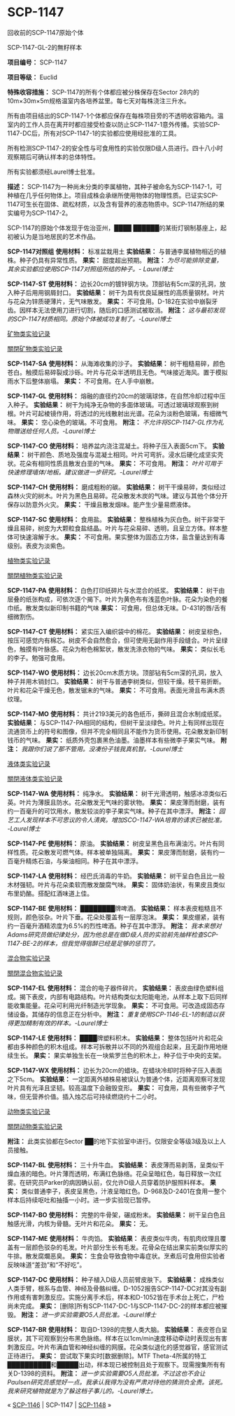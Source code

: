 # SCP-1147
                        




回收前的SCP-1147原始个体





SCP-1147-GL-2的無籽样本



**项目编号：** SCP-1147

**项目等级：** Euclid

**特殊收容措施：** SCP-1147的所有个体都应被分株保存在Sector 28内的10m×30m×5m规格温室内各培养盆里。每七天对每株浇注三升水。

所有由项目结出的SCP-1147-1个体都应保存在每株项目旁的不透明收容箱内。温室内的工作人员在离开时都应接受检查以防止SCP-1147-1意外传播。实验SCP-1147-DC后，所有对SCP-1147-1的实验都应使用经批准的工具。

所有检测SCP-1147-2的安全性与可食用性的实验仅限D级人员进行。四十八小时观察期后可确认样本的总体特性。

所有实验都须经Laurel博士批准。

**描述：** SCP-1147为一种尚未分类的李属植物，其种子被命名为SCP-1147-1，可种植在几乎任何物体上。项目成株会承继所使用物体的物理性质。已证实SCP-1147可生长在固体、疏松材质，以及含有营养的液态物质中。SCP-1147所结的果实编号为SCP-1147-2。

SCP-1147的原始个体发现于佐治亚州，████ ██████的某街灯钢制基座上，起初被认为是当地居民的艺术作品。

**SCP-1147对照组** 
**使用材料：** 标准盆栽用土
**实验结果：** 与普通李属植物相近的植株。种子仍具有异常性质。
**果实：** 甜度超出预期。
**附注：** *为尽可能排除变量，其余实验都应使用SCP-1147对照组所结的种子。- Laurel博士* 

**SCP-1147-ST** 
**使用材料：** 边长20cm的镀锌钢方块。顶部钻有5cm深的孔洞，放入种子后用用钢屑封口。
**实验结果：** 树干为具有优良延展性的高质量钢材。叶片与花朵为锌质硬薄片，无气味散发。
**果实：** 不可食用。D-182在实验中崩裂牙齿。因样本无法使用刀进行切割，随后的口感测试被取消。
**附注：** *这与最初发现的SCP-1147材质相同。原始个体被成功复制了。-Laurel博士* 


<a shape='rect' class='collapsible-block-link' href='javascript:;'>&#30719;&#29289;&#31867;&#23454;&#39564;&#35760;&#24405;</a>

<a shape='rect' class='collapsible-block-link' href='javascript:;'>&#38364;&#38281;&#30719;&#29289;&#31867;&#23454;&#39564;&#35760;&#24405;</a>

**SCP-1147-SA** 
**使用材料：** 从海滩收集的沙子。
**实验结果：** 树干粗糙易碎，颜色苍白。触摸后易碎裂成沙砾。叶片与花朵半透明且无色。气味接近海风。置于模拟雨水下后整体崩塌。
**果实：** 不可食用。在人手中崩散。

**SCP-1147-GL** 
**使用材料：** 熔融的直径约20cm的玻璃球体，在自然冷却过程中压入种子。
**实验结果：** 树干为纯净无杂物的多面体玻璃。可透过玻璃球观察到树根。叶片可起棱镜作用，将透过的光线散射出光谱。花朵为淡粉色玻璃，有细微气味。
**果实：** 空心染色的玻璃。不可食用。
**附注：** *不允许将SCP-1147-GL作为礼物赠送给任何人员。-Laurel博士* 

**SCP-1147-CO** 
**使用材料：** 培养盆内浇注混凝土。将种子压入表面5cm下。
**实验结果：** 树干颜色、质地及强度与混凝土相同。叶片可弯折。浸水后硬化成坚实壳状。花朵有相同性质且散发白垩的气味。
**果实：** 不可食用。
**附注：** *叶片可用于快速修理墙体/地板。建议做进一步研究。-Laurel博士* 

**SCP-1147-CH** 
**使用材料：** 磨成粗粉的碳。
**实验结果：** 树干干燥易碎，类似经过森林火灾的树木。叶片为黑色且易碎。花朵散发木炭的气味。建议与其他个体分开保存以防意外火灾。
**果实：** 干燥且散发烟味。能产生少量易燃液体。

**SCP-1147-SC** 
**使用材料：** 食用盐。
**实验结果：** 整株植株为灰白色。树干非常干燥且易碎，树皮为大颗粒食盐结晶。叶片与花朵易碎、透明，且呈立方体。样本整体可快速溶解于水。
**果实：** 不可食用。果实整体为固态立方体，盐含量达到有毒级别。表皮为淡紫色。





<a shape='rect' class='collapsible-block-link' href='javascript:;'>&#26893;&#29289;&#31867;&#23454;&#39564;&#35760;&#24405;</a>

<a shape='rect' class='collapsible-block-link' href='javascript:;'>&#38364;&#38281;&#26893;&#29289;&#31867;&#23454;&#39564;&#35760;&#24405;</a>

**SCP-1147-PA** 
**使用材料：** 白色打印纸碎片与水混合的纸浆。
**实验结果：** 树干由层叠的纸张构成，可依次逐个揭下。叶片为黄色布有浅蓝色叶脉。花朵为染色的餐巾纸。散发类似新印制书籍的气味
**果实：** 可食用，但总体无味。D-431的唇/舌有细微割伤。

**SCP-1147-CT** 
**使用材料：** 紧实压入编织袋中的棉花。
**实验结果：** 树皮呈棕色，按压可感觉内有棉芯。树皮不会自然愈合，但可使用无副作用手段缝合。叶片呈绿色，触摸有叶脉感。花朵为粉色棉絮状，散发洗涤衣物的气味。
**果实：** 类似长毛的李子。勉强可食用。

**SCP-1147-WO** 
**使用材料：** 边长20cm木质方块。顶部钻有5cm深的孔洞，放入种子并用木销封口。
**实验结果：** 树干与普通李树类似，但较干燥。枝干易折断。叶片和花朵干燥无色，散发锯末的气味。
**果实：** 不可食用。表面光滑且布满木质纹理。

**SCP-1147-MO** 
**使用材料：** 共计2193美元的各色纸币，撕碎且混合水制成纸浆。
**实验结果：** 与SCP-1147-PA相同的结构，但树干呈淡绿色。叶片上有同样出现在流通货币上的符号和图像，但并不完全相同且不能作为货币使用。花朵散发新印制钱币的气味。
**果实：** 纸质外壳包裹黑色油墨。油墨样本有些微李子果实气味。
**附注：** *我跟你们说了那不管用。没凑份子钱我真机智。-Laurel博士* 





<a shape='rect' class='collapsible-block-link' href='javascript:;'>&#28082;&#20307;&#31867;&#23454;&#39564;&#35760;&#24405;</a>

<a shape='rect' class='collapsible-block-link' href='javascript:;'>&#38364;&#38281;&#28082;&#20307;&#31867;&#23454;&#39564;&#35760;&#24405;</a>

**SCP-1147-WA** 
**使用材料：** 纯净水。
**实验结果：** 树干光滑透明，触感冰凉类似石英。叶片为薄膜且防水。花朵散发无气味的雾状物。
**果实：** 果皮薄而耐磨，装有约一百毫升的可饮用水，散发较淡的李子果实气味。种子在其中漂浮。
**附注：** *园艺工人发现样本不可思议的令人清爽。增加SCO-1147-WA培育的请求已被批准。 -Laurel博士* 

**SCP-1147-PE** 
**使用材料：** 原油。
**实验结果：** 树皮呈黑色且布满油污。叶片有同样性质。花朵散发可燃气体。样本被单独隔离。
**果实：** 果皮薄而耐磨，装有约一百毫升精炼石油，与柴油相同。种子在其中漂浮。

**SCP-1147-LA** 
**使用材料：** 经巴氏消毒的牛奶。
**实验结果：** 树干呈白色且比一般木材强韧。叶片与花朵柔软而散发酸腐气味。
**果实：** 固体奶油状，有果皮且类似布里奶酪。搭配红酒味道上佳。

**SCP-1147-BE** 
**使用材料：** ████████牌啤酒。
**实验结果：** 样本表皮粗糙且不规则，颜色驳杂。叶片下垂。花朵处覆盖有一层厚泡沫。
**果实：** 果皮绷紧，装有约一百毫升酒精浓度为6.5%的烈性啤酒。种子在其中漂浮。
**附注：** *我本来想对Adams研究员做纪律处分，因为他总是在做D级人员的实验前先抽样检查SCP-1147-BE-2的样本，但我觉得宿醉已经是足够的惩罚了。* 





<a shape='rect' class='collapsible-block-link' href='javascript:;'>&#28151;&#21512;&#29289;&#23454;&#39564;&#35760;&#24405;</a>

<a shape='rect' class='collapsible-block-link' href='javascript:;'>&#38364;&#38281;&#28151;&#21512;&#29289;&#23454;&#39564;&#35760;&#24405;</a>

**SCP-1147-EL** 
**使用材料：** 混合的电子器件碎片。
**实验结果：** 表皮由绿色塑料组成。揭下表皮，内部有电路结构。叶片结构类似太阳能电池，从样本上取下后同样能收集能量。花朵可利用光纤制造光学现象。
**果实：** 不可食用。可改造成固态存储设备。其储存的信息正在分析中。
**附注：** *重复使用SCP-1146-EL-1的制造以获得更加精制有效的样本。-Laurel博士* 

**SCP-1147-LE** 
**使用材料：** ████牌塑料积木。
**实验结果：** 整体包括叶片和花朵都由多种颜色的积木组成。样本可拆散并以不同的外观组合起来，且无副作用地继续生长。
**果实：** 果实单独生长在一块紫罗兰色的积木上，种子位于中央的支架。

**SCP-1147-WX** 
**使用材料：** 边长为20cm的蜡块。在蜡块冷却时将种子压入表面之下5cm。
**实验结果：** 一定距离外植株易被误认为普通个体，近距离观察可发现叶片具有光泽且坚韧。较高温度下会融毁变形。
**果实：** 可食用，具有些微李子气味，但无营养价值。插入烛芯后可持续燃烧约十二小时。





<a shape='rect' class='collapsible-block-link' href='javascript:;'>&#21160;&#29289;&#31867;&#23454;&#39564;&#35760;&#24405;</a>

<a shape='rect' class='collapsible-block-link' href='javascript:;'>&#38364;&#38281;&#21160;&#29289;&#31867;&#23454;&#39564;&#35760;&#24405;</a>

**附注：** 此类实验都在Sector ██的地下实验室中进行。仅限安全等级3级及以上人员接触。

**SCP-1147-BL** 
**使用材料：** 三十升牛血。
**实验结果：** 表皮薄而易剥落，呈类似干燥血液的暗色。叶片薄而透明，布满红色脉络。花朵呈暗红色，每日释放一次红雾。在研究员Parker的病因确认前，仅允许D级人员穿着防护服照料样本。
**果实：** 类似普通李子，表皮呈黑色，汁液呈暗红色。D-968及D-2401在食用一整个样本后持续呕吐和抽搐一小时。进一步实验现已暂停。

**SCP-1147-BO** 
**使用材料：** 完整的牛骨架，碾成粉末。
**实验结果：** 树干呈白色且触感光滑，内核为骨髓。无叶片和花朵。
**果实：** 无。

**SCP-1147-ME** 
**使用材料：** 牛肉馅。
**实验结果：** 表皮类似牛肉，有肌肉纹理且覆盖有一层颜色驳杂的毛发。叶片部分生长有毛发。花骨朵在结出果实前类似厚实的牛排。散发腐爛恶臭。
**果实：** 生食会导致食物中毒症状。烹煮后可食用但实验者反映味道“差劲”和“不好吃”。

**SCP-1147-DC** 
**使用材料：** 种子植入D级人员前臂皮肤下。
**实验结果：** 成株类似人类手臂，根系与血管、神经及骨骼纠缠。D-1052报告SCP-1147-DC对其没有副作用或有害刺激反应。实施分离手术后，样本和D-1052皆在手术台上死亡，尸检尚未完成。
**果实：** [删除]所有SCP-1147-DC-1与SCP-1147-DC-2的样本都应被摧毁。
**附注：** *进一步实验需要O5人员批准。-Laurel博士* 

**SCP-1147-BR** 
**使用材料：** 取自D-1398的完整人类大脑。
**实验结果：** 表皮苍白呈膜状，其下可观察到分布黑色脉络。样本在以1cm/min速度移动牵动时表现出有害刺激反应。叶片布满血管和神经纠缠的网膜。花朵类似退化的感觉器官，感官测试正待进行。
**果实：** 尝试取下果实时[数据删除]。MTF Theta-4所属的特工██████████和█████出动，样本现已被控制且处于观察下。现需搜集所有有关D-1398的资料。
**附注：** *进一步实验需要O5人员批准。不过这也不会让Paulsen研究员感觉好一点。我承认我得为没有严肃对待他的猜测负全责。该死。我来研究植物就是为了躲这档子事儿的。-Laurel博士。* 






« [SCP-1146](/scp-1146) | SCP-1147 | [SCP-1148](/scp-1148) »





                    
